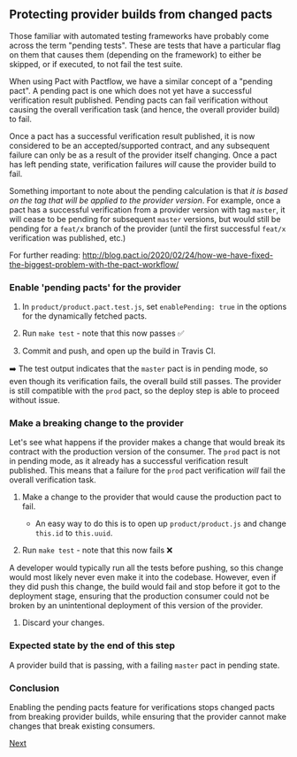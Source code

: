 ## Protecting provider builds from changed pacts

Those familiar with automated testing frameworks have probably come across the term "pending tests". These are tests that have a particular flag on them that causes them (depending on the framework) to either be skipped, or if executed, to not fail the test suite.

When using Pact with Pactflow, we have a similar concept of a "pending pact". A pending pact is one which does not yet have a successful verification result published. Pending pacts can fail verification without causing the overall verification task (and hence, the overall provider build) to fail.

Once a pact has a successful verification result published, it is now considered to be an accepted/supported contract, and any subsequent failure can only be as a result of the provider itself changing. Once a pact has left pending state, verification failures *will* cause the provider build to fail.

Something important to note about the pending calculation is that *it is based on the tag that will be applied to the provider version*. For example, once a pact has a successful verification from a provider version with tag `master`, it will cease to be pending for subsequent `master` versions, but would still be pending for a `feat/x` branch of the provider (until the first successful `feat/x` verification was published, etc.)

For further reading: http://blog.pact.io/2020/02/24/how-we-have-fixed-the-biggest-problem-with-the-pact-workflow/

### Enable 'pending pacts' for the provider

1. In `product/product.pact.test.js`, set `enablePending: true` in the options for the dynamically fetched pacts.

1. Run `make test` - note that this now passes :white_check_mark:

1. Commit and push, and open up the build in Travis CI.

:arrow_right: The test output indicates that the `master` pact is in pending mode, so even though its verification fails, the overall build still passes. The provider is still compatible with the `prod` pact, so the deploy step is able to proceed without issue.

### Make a breaking change to the provider

Let's see what happens if the provider makes a change that would break its contract with the production version of the consumer. The `prod` pact is not in pending mode, as it already has a successful verification result published. This means that a failure for the `prod` pact verification *will* fail the overall verification task.

1. Make a change to the provider that would cause the production pact to fail.
    * An easy way to do this is to open up `product/product.js` and change `this.id` to `this.uuid`.

1. Run `make test` - note that this now fails :x:

  A developer would typically run all the tests before pushing, so this change would most likely never even make it into the codebase. However, even if they did push this change, the build would fail and stop before it got to the deployment stage, ensuring that the production consumer could not be broken by an unintentional deployment of this version of the provider.

1. Discard your changes.

### Expected state by the end of this step

A provider build that is passing, with a failing `master` pact in pending state.

### Conclusion

Enabling the pending pacts feature for verifications stops changed pacts from breaking provider builds, while ensuring that the provider cannot make changes that break existing consumers.

[Next](./03_how_not_to_break_everything.md)
